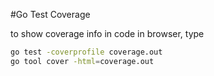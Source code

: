 #Go Test Coverage

to show coverage info in code in browser, type 
```bash
go test -coverprofile coverage.out
go tool cover -html=coverage.out
``` 